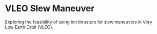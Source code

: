 # VLEO Slew Maneuver

Exploring the feasibility of using ion thrusters for slew maneuvers in Very Low Earth Orbit (VLEO).
